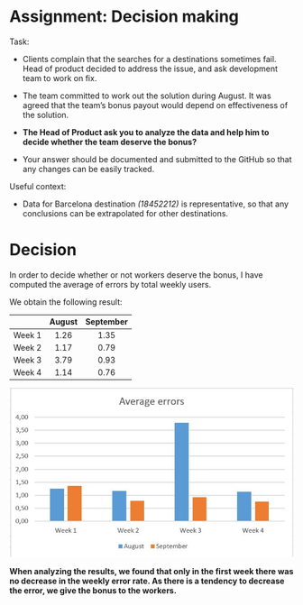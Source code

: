 # Assignment: Decision making

Task:

- Clients complain that the searches for a destinations sometimes fail. 
Head of product decided to address the issue, and ask development team to work on fix. 

- The team committed to work out the solution during August. 
It was agreed that the team’s bonus payout would depend on effectiveness of the solution.       

- **The Head of Product ask you to analyze the data and 
help him to decide whether the team deserve the bonus?**

- Your answer should be documented and submitted 
to the GitHub so that any changes can be easily tracked.


Useful context:

- Data for Barcelona destination *(18452212)* is representative, 
so that any conclusions can be extrapolated for other destinations.

# Decision

In order to decide whether or not workers deserve the bonus, I have computed the average of errors by total weekly users.

We obtain the following result:

|          | August   | September |
| :-------: | :------: | :-----:    |
| Week 1   | 1.26       | 1.35   |
| Week 2   | 1.17     | 0.79    |
| Week 3   | 3.79     | 0.93    |
| Week 4   | 1.14     | 0.76     |


![image](tablas.JPG)


**When analyzing the results, we found that only in the first week there was no decrease in the weekly error rate. As there is a tendency to decrease the error, we give the bonus to the workers.**




